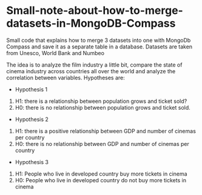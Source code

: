 # Small-note-about-how-to-merge-datasets-in-MongoDB-Compass
Small code that explains how to merge 3 datasets into one with MongoDb Compass and save it as a separate table in a database. Datasets are taken from Unesco, World Bank and  Numbeo<br>

The idea is to analyze the film industry a little bit, compare the state of cinema industry across countries all over the world and analyze the correlation between variables. Hypotheses are:

- Hypothesis 1
1. H1: there is a relationship between population grows and ticket sold?
2. H0: there is no relationship between population grows and ticket sold.


- Hypothesis 2
1. H1: there is a positive relationship between GDP and number of cinemas per country
2. H0: there is no relationship between GDP and number of cinemas per country 


- Hypothesis 3
1. H1: People who live in developed country buy more tickets in cinema
2. H0: People who live in developed country do not buy more tickets in cinema


